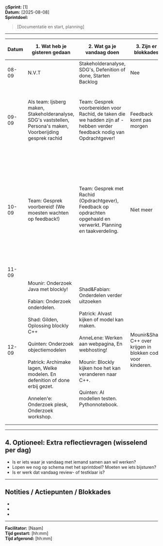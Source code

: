 g**Sprint:** [1]  
**Datum:** [2025-08-08]  
**Sprintdoel:**  
> [Documentatie en start, planning]

---

| Datum | 1. Wat heb je gisteren gedaan                                                                                                                                                                                                                                                                           | 2. Wat ga je vandaag doen                                                                                                                                                                                                                                                    | 3. Zijn er blokkades                                         | 4. Workload (1-5) | 5. Gemoed     | 6. Wil je nog wat kwijt                                                                                                                                                                      | Afwezig |
| ----- | ------------------------------------------------------------------------------------------------------------------------------------------------------------------------------------------------------------------------------------------------------------------------------------------------------- | ---------------------------------------------------------------------------------------------------------------------------------------------------------------------------------------------------------------------------------------------------------------------------- | ------------------------------------------------------------ | ----------------- | ------------- | -------------------------------------------------------------------------------------------------------------------------------------------------------------------------------------------- | ------- |
| 08-09 | N.V.T                                                                                                                                                                                                                                                                                                   | Stakeholderanalyse, SDG's, Defenition of done, Starten Backlog                                                                                                                                                                                                               | Nee                                                          | 4                 | Goed          | N.V.T                                                                                                                                                                                        | Niemand |
| 09-09 | Als team: Ijsberg maken, Stakeholderanalyse, SDG's vaststellen, Persona's maken, Voorberijding gesprek rachid                                                                                                                                                                                           | Team: Gesprek voorbereiden voor Rachid, de taken die we hadden zijn af - hebben verder feedback nodig van Opdrachtgever!                                                                                                                                                     | Feedback komt pas morgen                                     | 2                 | Voldaan       | we hadden op de maandag de grote taken al af dus was nu even als team Feedback geven over de opdrachten                                                                                      | Niemand |
| 10-09 | Team: Gesprek voorbereid! (We moesten wachten op feedback!)                                                                                                                                                                                                                                             | Team: Gesprek met Rachid (Opdrachtgever), Feedback op opdrachten opgehaald en verwerkt. Planning en taakverdeling.                                                                                                                                                           | Niet meer                                                    | 4                 | Goed/tevreden | Blockly getest, Geen heidelberlaan 7 meer voor lokalen want vervelend, We hebben nu besloten dat we dus ZELF de robot gaan maken, Hierdoor heeft iedereen meer te tonen voor zijn Portfolio! | Niemand |
| 11-09 |                                                                                                                                                                                                                                                                                                         |                                                                                                                                                                                                                                                                              |                                                              |                   |               |                                                                                                                                                                                              |         |
| 12-09 | Mounir: Onderzoek Java met blockly!<br><br>Fabian: Onderzoek onderdelen.<br><br>Shad: Gilden, Oplossing blockly C++<br><br>Quinten: Onderzoek objectiemodelen<br><br>Patrick: Archimake lagen, Welke modelen. En defenition of done erbij gezet.<br><br>Annelen'e: Onderzoek plesk, Onderzoek workshop. | Shad&Fabian: Onderdelen verder uitzoeken<br><br>Patrick: Alvast kijken of model kan maken.<br><br>AnneLene: Werken aan webpagina, En webhosting!<br><br>Mounir: Blockly kijken hoe het kan veranderen naar C++. <br><br>Quinten: AI modellen testen. Pythonnotebook.<br><br> | Mounir&Shad: C++ over krijgen in blokken code voor kinderen. | 3                 | Goed          | Even een taakverdeling over de Archimake modelen wie wat doet.                                                                                                                               | NIemand |
|       |                                                                                                                                                                                                                                                                                                         |                                                                                                                                                                                                                                                                              |                                                              |                   |               |                                                                                                                                                                                              |         |
|       |                                                                                                                                                                                                                                                                                                         |                                                                                                                                                                                                                                                                              |                                                              |                   |               |                                                                                                                                                                                              |         |

---

## 4. Optioneel: Extra reflectievragen (wisselend per dag)

- Is er iets waar je vandaag met iemand samen aan wil werken?  
- Lopen we nog op schema met het sprintdoel? Moeten we iets bijsturen?  
- Is er werk dat vandaag review- of testklaar is?

---

## Notities / Actiepunten / Blokkades

-  
-  
-  

---

**Facilitator:** [Naam]  
**Tijd gestart:** [hh:mm]  
**Tijd afgerond:** [hh:mm]

